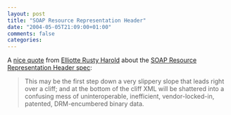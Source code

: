 ```yaml
---
layout: post
title: "SOAP Resource Representation Header"
date: "2004-05-05T21:09:00+01:00"
comments: false
categories: 
---
```


<p>A <a href="http://www.cafeconleche.org/oldnews/news2004May5.html">nice quote</a> from <a href="http://www.elharo.com/">Elliotte Rusty Harold</a> about the <a href="http://www.w3.org/TR/2004/WD-soap12-rep-20040428/">SOAP Resource Representation Header spec</a>:</p>

<blockquote>This may be the first step down a very slippery slope that leads right over a cliff; and at the bottom of the cliff XML will be shattered into a confusing mess of uninteroperable, inefficient, vendor-locked-in, patented, DRM-encumbered binary data.</blockquote>


